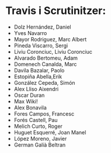 # Travis i Scrutinitzer:

* Dolz Hernández, Daniel
* Yves Navarro
* Mayor Rodriguez, Marc Albert
* Pineda Viscarro, Sergi
* Liviu Coronciuc, Liviu Coronciuc
* Alvarado Bertomeu, Adam
* Domenech Canalda, Marc
* Davila Bazalar, Paolo
* Estopiña Abella,Erik
* González Cepeda, Simón
* Alex Lliso Aixendri
* Oscar Duran
* Max Wiki!
* Alex Bonavila
* Fores Campos, Francesc
* Forés Castell, Pau
* Melich Curto, Roger
* Huguet Esquerré, Joan Manel 
* López Moreno, Javier
* German Galià Beltran

